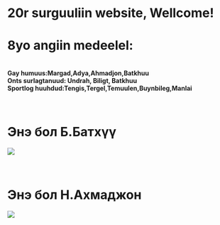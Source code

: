 # 20r surguuliin website, Wellcome!

<html>
<head>
  <meta http-equiv="CONTENT-TYPE" content="text/html; charset=UTF-8">
  <title>Wellcome Guys</title>
</head>
<body>
  <h1>
    8yo angiin medeelel:
  </h1>
  <h4>
  <br> 
  Gay humuus:Margad,Adya,Ahmadjon,Batkhuu
    <br> Onts surlagtanuud: Undrah, Biligt, Batkhuu
    <br>Sportlog huuhdud:Tengis,Tergel,Temuulen,Buynbileg,Manlai 
  </h4>
  <h1>
    <br>Энэ бол Б.Батхүү
  </h1><img src="https://www.google.com/imgres?imgurl=https%3A%2F%2Fmedia.forgecdn.net%2Favatars%2F802%2F740%2F638167584089828616.png&tbnid=eVQsHfX0ylRr6M&vet=1&imgrefurl=https%3A%2F%2Fwww.curseforge.com%2Fminecraft%2Ftexture-packs%2Fi-look-like-a-minecraft-dirt-block&docid=hoCdHJNlWuvTEM&w=1440&h=1440&hl=en-US&source=sh%2Fx%2Fim%2Fm1%2F4&shem=uvafe2">
  <h1><br>Энэ бол Н.Ахмаджон</h1>
  <img src="https://ibb.co/gj8qNfC">
  
</body>
</html>
